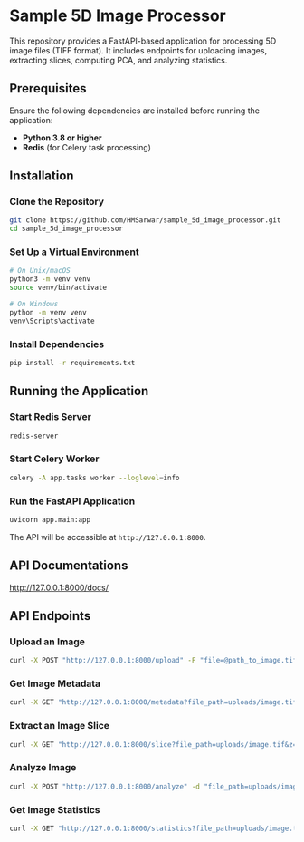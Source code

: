 # Sample 5D Image Processor

This repository provides a FastAPI-based application for processing 5D image files (TIFF format). It includes endpoints for uploading images, extracting slices, computing PCA, and analyzing statistics.

## Prerequisites

Ensure the following dependencies are installed before running the application:

- **Python 3.8 or higher**
- **Redis** (for Celery task processing)

## Installation

### Clone the Repository
```bash
git clone https://github.com/HMSarwar/sample_5d_image_processor.git
cd sample_5d_image_processor
```

### Set Up a Virtual Environment
```bash
# On Unix/macOS
python3 -m venv venv
source venv/bin/activate

# On Windows
python -m venv venv
venv\Scripts\activate
```

### Install Dependencies
```bash
pip install -r requirements.txt
```


## Running the Application

### Start Redis Server
```bash
redis-server
```

### Start Celery Worker
```bash
celery -A app.tasks worker --loglevel=info
```

### Run the FastAPI Application
```bash
uvicorn app.main:app
```

The API will be accessible at `http://127.0.0.1:8000`.

## API Documentations
http://127.0.0.1:8000/docs/

## API Endpoints


### Upload an Image
```bash
curl -X POST "http://127.0.0.1:8000/upload" -F "file=@path_to_image.tif"
```

### Get Image Metadata
```bash
curl -X GET "http://127.0.0.1:8000/metadata?file_path=uploads/image.tif"
```

### Extract an Image Slice
```bash
curl -X GET "http://127.0.0.1:8000/slice?file_path=uploads/image.tif&z=0&time=0&channel=0"
```

### Analyze Image
```bash
curl -X POST "http://127.0.0.1:8000/analyze" -d "file_path=uploads/image.tif"
```

### Get Image Statistics
```bash
curl -X GET "http://127.0.0.1:8000/statistics?file_path=uploads/image.tif"
```


